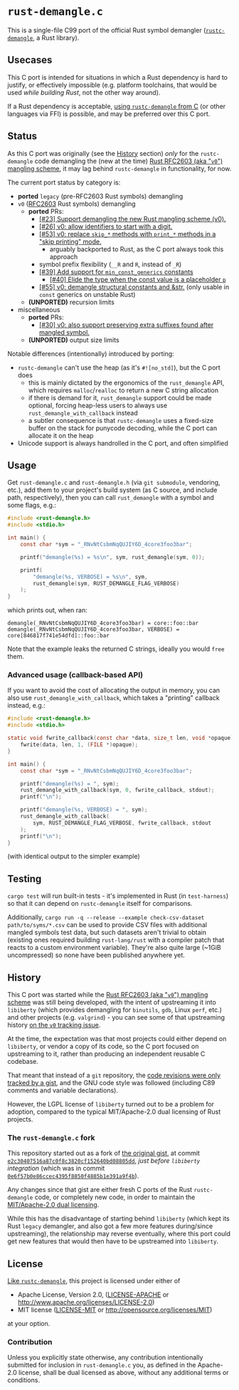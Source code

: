 # `rust-demangle.c`

This is a single-file C99 port of the official Rust symbol demangler ([`rustc-demangle`](https://github.com/rust-lang/rustc-demangle), a Rust library).

## Usecases

This C port is intended for situations in which a Rust dependency is hard to
justify, or effectively impossible (e.g. platform toolchains, that would be used
*while building Rust*, not the other way around).

If a Rust dependency is acceptable, [using `rustc-demangle` from C](https://github.com/rust-lang/rustc-demangle#usage-from-non-rust-languages)
(or other languages via FFI) is possible, and may be preferred over this C port.

## Status

As this C port was originally (see the [History](#history) section) *only* for the
`rustc-demangle` code demangling the (new at the time) [Rust RFC2603 (aka "`v0`") mangling scheme](https://rust-lang.github.io/rfcs/2603-rust-symbol-name-mangling-v0.html),
it may lag behind `rustc-demangle` in functionality, for now.

The current port status by category is:
* **ported** `legacy` (pre-RFC2603 Rust symbols) demangling
* `v0` ([RFC2603](https://rust-lang.github.io/rfcs/2603-rust-symbol-name-mangling-v0.html) Rust symbols) demangling
  * **ported** PRs:
    * [[#23] Support demangling the new Rust mangling scheme (v0).](https://github.com/rust-lang/rustc-demangle/pull/23)
    * [[#26] v0: allow identifiers to start with a digit.](https://github.com/rust-lang/rustc-demangle/pull/26)
    * [[#53] v0: replace `skip_*` methods with `print_*` methods in a "skip printing" mode.](https://github.com/rust-lang/rustc-demangle/pull/53)
      * arguably backported to Rust, as the C port always took this approach
    * symbol prefix flexibility (`__R` and `R`, instead of `_R`)
    * [[#39] Add support for `min_const_generics` constants](https://github.com/rust-lang/rustc-demangle/pull/39)
      * [[#40] Elide the type when the const value is a placeholder `p`](https://github.com/rust-lang/rustc-demangle/pull/40)
    * [[#55] v0: demangle structural constants and &str.](https://github.com/rust-lang/rustc-demangle/pull/55)
      (only usable in `const` generics on unstable Rust)
  * **(UNPORTED)** recursion limits
* miscellaneous
  * **ported** PRs:
    * [[#30] v0: also support preserving extra suffixes found after mangled symbol.](https://github.com/rust-lang/rustc-demangle/pull/30)
  * **(UNPORTED)** output size limits

Notable differences (intentionally) introduced by porting:
* `rustc-demangle` can't use the heap (as it's `#![no_std]`), but the C port does
  * this is mainly dictated by the ergonomics of the `rust_demangle` API, which
    requires `malloc`/`realloc` to return a new C string allocation
  * if there is demand for it, `rust_demangle` support could be made optional,
    forcing heap-less users to always use `rust_demangle_with_callback` instead
  * a subtler consequence is that `rustc-demangle` uses a fixed-size buffer on
    the stack for punycode decoding, while the C port can allocate it on the heap
* Unicode support is always handrolled in the C port, and often simplified

## Usage

Get `rust-demangle.c` and `rust-demangle.h` (via `git submodule`, vendoring, etc.),
add them to your project's build system (as C source, and include path, respectively),
then you can call `rust_demangle` with a symbol and some flags, e.g.:
```c
#include <rust-demangle.h>
#include <stdio.h>

int main() {
    const char *sym = "_RNvNtCsbmNqQUJIY6D_4core3foo3bar";

    printf("demangle(%s) = %s\n", sym, rust_demangle(sym, 0));

    printf(
        "demangle(%s, VERBOSE) = %s\n", sym,
        rust_demangle(sym, RUST_DEMANGLE_FLAG_VERBOSE)
    );
}
```
which prints out, when ran:
```
demangle(_RNvNtCsbmNqQUJIY6D_4core3foo3bar) = core::foo::bar
demangle(_RNvNtCsbmNqQUJIY6D_4core3foo3bar, VERBOSE) = core[846817f741e54dfd]::foo::bar
```

Note that the example leaks the returned C strings, ideally you would `free` them.

### Advanced usage (callback-based API)

If you want to avoid the cost of allocating the output in memory, you can also
use `rust_demangle_with_callback`, which takes a "printing" callback instead, e.g.:
```c
#include <rust-demangle.h>
#include <stdio.h>

static void fwrite_callback(const char *data, size_t len, void *opaque) {
    fwrite(data, len, 1, (FILE *)opaque);
}

int main() {
    const char *sym = "_RNvNtCsbmNqQUJIY6D_4core3foo3bar";

    printf("demangle(%s) = ", sym);
    rust_demangle_with_callback(sym, 0, fwrite_callback, stdout);
    printf("\n");

    printf("demangle(%s, VERBOSE) = ", sym);
    rust_demangle_with_callback(
        sym, RUST_DEMANGLE_FLAG_VERBOSE, fwrite_callback, stdout
    );
    printf("\n");
}
```
(with identical output to the simpler example)

## Testing

`cargo test` will run built-in tests - it's implemented in Rust (in `test-harness`)
so that it can depend on `rustc-demangle` itself for comparisons.

Additionally, `cargo run -q --release --example check-csv-dataset path/to/syms/*.csv`
can be used to provide CSV files with additional mangled symbols test data, but such
datasets aren't trivial to obtain (existing ones required building `rust-lang/rust`
with a compiler patch that reacts to a custom environment variable).
They're also quite large (~1GiB uncompressed) so none have been published anywhere yet.

## History

This C port was started while the [Rust RFC2603 (aka "`v0`") mangling scheme](https://rust-lang.github.io/rfcs/2603-rust-symbol-name-mangling-v0.html)
was still being developed, with the intent of upstreaming it into `libiberty`
(which provides demangling for `binutils`, `gdb`, Linux `perf`, etc.) and other
projects (e.g. `valgrind`) - you can see some of that upstreaming history
[on the `v0` tracking issue](https://github.com/rust-lang/rust/issues/60705).

At the time, the expectation was that most projects could either depend on
`libiberty`, or vendor a copy of its code, so the C port focused on upstreaming
to it, rather than producing an independent reusable C codebase.

That meant that instead of a `git` repository, the [code revisions were only tracked by a gist](https://gist.github.com/eddyb/c41a69378750a433767cf53fe2316768/revisions),
and the GNU code style was followed (including C89 comments and variable declarations).

However, the LGPL license of `libiberty` turned out to be a problem for adoption,
compared to the typical MIT/Apache-2.0 dual licensing of Rust projects.

### The `rust-demangle.c` fork

This repository started out as a fork of [the original gist](https://gist.github.com/eddyb/c41a69378750a433767cf53fe2316768/revisions), at commit [`e2c30407516a87c0f8c3820cf152640bd08805dd`](https://github.com/LykenSol/rust-demangle.c/commit/e2c30407516a87c0f8c3820cf152640bd08805dd), *just before `libiberty`
integration* (which was in commit [`0e6f57b0e86ccec4395f8850f4885b1e391a9f4b`](https://gist.github.com/eddyb/c41a69378750a433767cf53fe2316768/0e6f57b0e86ccec4395f8850f4885b1e391a9f4b)).

Any changes since that gist are either fresh C ports of the Rust `rustc-demangle`
code, or completely new code, in order to maintain the [MIT/Apache-2.0 dual licensing](#license).

While this has the disadvantage of starting behind `libiberty` (which kept its
Rust `legacy` demangler, and also got a few more features during/since upstreaming),
the relationship may reverse eventually, where this port could get new features
that would then have to be upstreamed into `libiberty`.

## License

[Like `rustc-demangle`](https://github.com/rust-lang/rustc-demangle#license), this project is licensed under either of

 * Apache License, Version 2.0, ([LICENSE-APACHE](LICENSE-APACHE) or
   http://www.apache.org/licenses/LICENSE-2.0)
 * MIT license ([LICENSE-MIT](LICENSE-MIT) or
   http://opensource.org/licenses/MIT)

at your option.

### Contribution

Unless you explicitly state otherwise, any contribution intentionally submitted
for inclusion in `rust-demangle.c` you, as defined in the Apache-2.0 license, shall
be dual licensed as above, without any additional terms or conditions.
